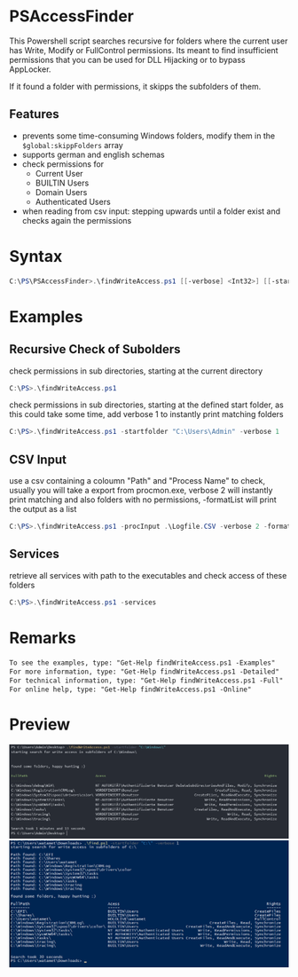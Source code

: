 # PSAccessFinder
 
This Powershell script searches recursive for folders where the current user has Write, Modify or FullControl permissions. Its meant to find insufficient permissions that you can be used for DLL Hijacking or to bypass AppLocker. 

If it found a folder with permissions, it skipps the subfolders of them.

## Features
- prevents some time-consuming Windows folders, modify them in the `$global:skippFolders` array
- supports german and english schemas
- check permissions for
    - Current User
    - BUILTIN Users
    - Domain Users
    - Authenticated Users
- when reading from csv input: stepping upwards until a folder exist and checks again the permissions



# Syntax
```powershell
C:\PS\PSAccessFinder>.\findWriteAccess.ps1 [[-verbose] <Int32>] [[-startfolder] <String>] [[-inputCSV] <String>] [-formatList] [-noRecurse] [-services] [-noSkip]
```



# Examples

## Recursive Check of Subolders
check permissions in sub directories, starting at the current directory
```powershell
C:\PS>.\findWriteAccess.ps1
````
check permissions in sub directories, starting at the defined start folder, as this could take some time, add verbose 1 to instantly print matching folders
```powershell
C:\PS>.\findWriteAccess.ps1 -startfolder "C:\Users\Admin" -verbose 1
```    

## CSV Input

use a csv containing a coloumn "Path" and "Process Name" to check, usually you will take a export from procmon.exe, verbose 2 will instantly print matching and also folders with no permissions, -formatList will print the output as a list

```powershell
C:\PS>.\findWriteAccess.ps1 -procInput .\Logfile.CSV -verbose 2 -formatList
```

## Services

retrieve all services with path to the executables and check access of these folders

```powershell
C:\PS>.\findWriteAccess.ps1 -services
```

# Remarks
```
To see the examples, type: "Get-Help findWriteAccess.ps1 -Examples"
For more information, type: "Get-Help findWriteAccess.ps1 -Detailed"
For technical information, type: "Get-Help findWriteAccess.ps1 -Full"
For online help, type: "Get-Help findWriteAccess.ps1 -Online"
```

# Preview

![Demo 1](https://github.com/secure-77/PSAccessFinder/blob/main/WindowsClient.png "Demo 1")
![Demo 2](https://github.com/secure-77/PSAccessFinder/blob/main/WindowsServer.png "Demo 2")
